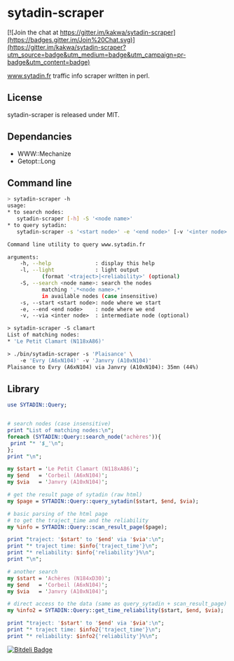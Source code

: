 sytadin-scraper
===============

[![Join the chat at https://gitter.im/kakwa/sytadin-scraper](https://badges.gitter.im/Join%20Chat.svg)](https://gitter.im/kakwa/sytadin-scraper?utm_source=badge&utm_medium=badge&utm_campaign=pr-badge&utm_content=badge)

www.sytadin.fr traffic info scraper written in perl.

License
-------

sytadin-scraper is released under MIT.

Dependancies
------------

* WWW::Mechanize
* Getopt::Long

Command line
------------

```bash
> sytadin-scraper -h
usage: 
* to search nodes:
   sytadin-scraper [-h] -S '<node name>'
* to query sytadin:
   sytadin-scraper -s '<start node>' -e '<end node>' [-v '<inter node>'] [-l]

Command line utility to query www.sytadin.fr

arguments:
    -h, --help              : display this help
    -l, --light             : light output 
           (format '<traject>|<reliability>' (optional)
    -S, --search <node name>: search the nodes
           matching '.*<node name>.*' 
           in available nodes (case insensitive)
    -s, --start <start node>: node where we start 
    -e, --end <end node>    : node where we end
    -v, --via <inter node>  : intermediate node (optional)

> sytadin-scraper -S clamart
List of matching nodes:
* 'Le Petit Clamart (N118xA86)'

> ./bin/sytadin-scraper -s 'Plaisance' \
    -e 'Evry (A6xN104)' -v 'Janvry (A10xN104)'  
Plaisance to Evry (A6xN104) via Janvry (A10xN104): 35mn (44%)
```

Library
-------

```perl
use SYTADIN::Query;


# search nodes (case insensitive)
print "List of matching nodes:\n";
foreach (SYTADIN::Query::search_node('achères')){
 print "* '$_'\n";
};
print "\n";

my $start = 'Le Petit Clamart (N118xA86)';
my $end   = 'Corbeil (A6xN104)';
my $via   = 'Janvry (A10xN104)';

# get the result page of sytadin (raw html)
my $page = SYTADIN::Query::query_sytadin($start, $end, $via);

# basic parsing of the html page 
# to get the traject_time and the reliability
my %info = SYTADIN::Query::scan_result_page($page);

print "traject: '$start' to '$end' via '$via':\n";
print "* traject time: $info{'traject_time'}\n";
print "* reliability: $info{'reliability'}%\n";
print "\n";

# another search
my $start = 'Achères (N184xD30)';
my $end   = 'Corbeil (A6xN104)';
my $via   = 'Janvry (A10xN104)';

# direct access to the data (same as query_sytadin + scan_result_page)
my %info2 = SYTADIN::Query::get_time_reliability($start, $end, $via);

print "traject: '$start' to '$end' via '$via':\n";
print "* traject time: $info2{'traject_time'}\n";
print "* reliability: $info2{'reliability'}%\n";
```


[![Bitdeli Badge](https://d2weczhvl823v0.cloudfront.net/kakwa/sytadin-scraper/trend.png)](https://bitdeli.com/free "Bitdeli Badge")

